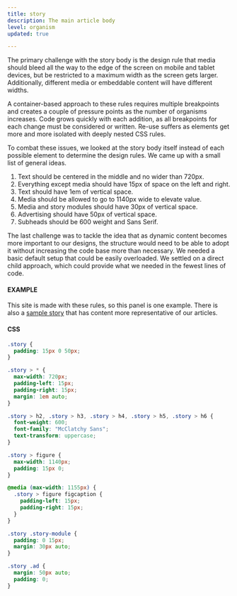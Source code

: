 ```yaml
---
title: story
description: The main article body
level: organism
updated: true

---
```

The primary challenge with the story body is the design rule that media should bleed all the way to the edge of the screen on mobile and tablet devices, but be restricted to a maximum width as the screen gets larger. Additionally, different media or embeddable content will have different widths. 

A container-based approach to these rules requires multiple breakpoints and creates a couple of pressure points as the number of organisms increases. Code grows quickly with each addition, as all breakpoints for each change must be considered or written. Re-use suffers as elements get more and more isolated with deeply nested CSS rules.

To combat these issues, we looked at the story body itself instead of each possible element to determine the design rules. We came up with a small list of general ideas.

1. Text should be centered in the middle and no wider than 720px.
2. Everything except media should have 15px of space on the left and right.
3. Text should have 1em of vertical space.
4. Media should be allowed to go to 1140px wide to elevate value.
4. Media and story modules should have 30px of vertical space.
5. Advertising should have 50px of vertical space.
6. Subheads should be 600 weight and Sans Serif.

The last challenge was to tackle the idea that as dynamic content becomes more important to our designs, the structure would need to be able to adopt it without increasing the code base more than necessary. We needed a basic default setup that could be easily overloaded. We settled on a direct child approach, which could provide what we needed in the fewest lines of code.

#### EXAMPLE

This site is made with these rules, so this panel is one example. There is also a [sample story](/saratoga/sample/) that has content more representative of our articles. 

#### CSS
```css
.story {
  padding: 15px 0 50px;
}

.story > * {
  max-width: 720px;
  padding-left: 15px;
  padding-right: 15px;
  margin: 1em auto;
}

.story > h2, .story > h3, .story > h4, .story > h5, .story > h6 {
  font-weight: 600;
  font-family: "McClatchy Sans";
  text-transform: uppercase;
}

.story > figure {
  max-width: 1140px;
  padding: 15px 0;
}

@media (max-width: 1155px) {
  .story > figure figcaption {
    padding-left: 15px;
    padding-right: 15px;
  }
}

.story .story-module {
  padding: 0 15px;
  margin: 30px auto;
}

.story .ad {
  margin: 50px auto;
  padding: 0;
}
```